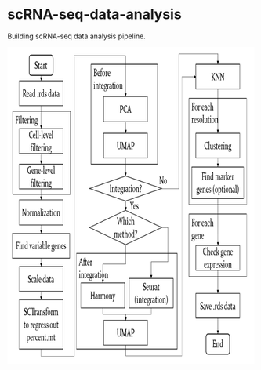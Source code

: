 # scRNA-seq-data-analysis
Building scRNA-seq data analysis pipeline.
<p float="left">
  <img src="figures/Workflow.png" width="781" height="646"/>
</p>
